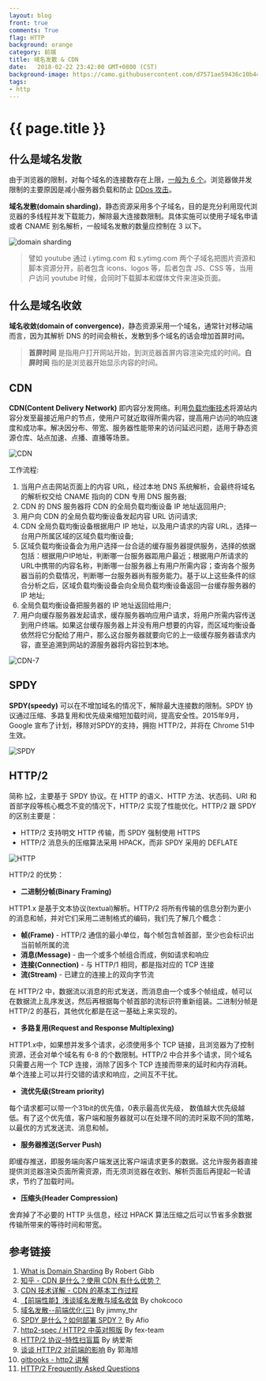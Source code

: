 ```yaml
---
layout: blog
front: true
comments: True
flag: HTTP
background: orange
category: 前端
title: 域名发散 & CDN
date:   2018-02-22 23:42:00 GMT+0800 (CST)
background-image: https://camo.githubusercontent.com/d7571ae59436c10b44b8b739ae09ee043bc78bde/687474703a2f2f696d61676573323031352e636e626c6f67732e636f6d2f626c6f672f3630383738322f3230313630342f3630383738322d32303136303430373230303030353331322d323130353734363430342e706e67
tags:
- http
---
```

# {{ page.title }}

## 什么是域名发散

由于浏览器的限制，对每个域名的连接数存在上限，[一般为 6 个](http://www.browserscope.org/?category=network)。浏览器做并发限制的主要原因是减小服务器负载和防止 [DDos 攻击](https://zh.wikipedia.org/wiki/%E9%98%BB%E6%96%B7%E6%9C%8D%E5%8B%99%E6%94%BB%E6%93%8A)。

**域名发散(domain sharding)**，静态资源采用多个子域名，目的是充分利用现代浏览器的多线程并发下载能力，解除最大连接数限制。具体实施可以使用子域名申请或者 CNAME 别名解析，一般域名发散的数量应控制在 3 以下。

![domain sharding](https://blog.stackpath.com/hubfs/Glossary/domain-sharding-1.gif?t=1519237512138)

> 譬如 youtube 通过 i.ytimg.com 和 s.ytimg.com 两个子域名把图片资源和脚本资源分开，前者包含 icons、logos 等，后者包含 JS、CSS 等，当用户访问 youtube 时候，会同时下载脚本和媒体文件来渲染页面。

## 什么是域名收敛

**域名收敛(domain of convergence)**，静态资源采用一个域名，通常针对移动端而言，因为其解析 DNS 的时间会稍长，发散到多个域名的话会增加首屏时间。

> **首屏时间** 是指用户打开网站开始，到浏览器首屏内容渲染完成的时间。**白屏时间** 指的是浏览器开始显示内容的时间。

## CDN

**CDN(Content Delivery Network)** 即内容分发网络。利用[负载均衡技术](https://zh.wikipedia.org/wiki/%E8%B4%9F%E8%BD%BD%E5%9D%87%E8%A1%A1)将源站内容分发至最接近用户的节点，使用户可就近取得所需内容，提高用户访问的响应速度和成功率。解决因分布、带宽、服务器性能带来的访问延迟问题，适用于静态资源仓库、站点加速、点播、直播等场景。

![CDN](https://i.loli.net/2018/02/25/5a92318a9e6e8.jpg)

工作流程:

1. 当用户点击网站页面上的内容 URL，经过本地 DNS 系统解析，会最终将域名的解析权交给 CNAME 指向的 CDN 专用 DNS 服务器;
2. CDN 的 DNS 服务器将 CDN 的全局负载均衡设备 IP 地址返回用户;
3. 用户向 CDN 的全局负载均衡设备发起内容 URL 访问请求;
4. CDN 全局负载均衡设备根据用户 IP 地址，以及用户请求的内容 URL，选择一台用户所属区域的区域负载均衡设备;
5. 区域负载均衡设备会为用户选择一台合适的缓存服务器提供服务，选择的依据包括：根据用户IP地址，判断哪一台服务器距用户最近；根据用户所请求的URL中携带的内容名称，判断哪一台服务器上有用户所需内容；查询各个服务器当前的负载情况，判断哪一台服务器尚有服务能力。基于以上这些条件的综合分析之后，区域负载均衡设备会向全局负载均衡设备返回一台缓存服务器的 IP 地址;
6. 全局负载均衡设备把服务器的 IP 地址返回给用户;
7. 用户向缓存服务器发起请求，缓存服务器响应用户请求，将用户所需内容传送到用户终端。如果这台缓存服务器上并没有用户想要的内容，而区域均衡设备依然将它分配给了用户，那么这台服务器就要向它的上一级缓存服务器请求内容，直至追溯到网站的源服务器将内容拉到本地。

![CDN-7](https://i.loli.net/2018/02/25/5a92318a9ffb2.jpg)

## SPDY

**SPDY(speedy)** 可以在不增加域名的情况下，解除最大连接数的限制。SPDY 协议通过压缩、多路复用和优先级来缩短加载时间，提高安全性。2015年9月，Google 宣布了计划，移除对SPDY的支持，拥抱 HTTP/2，并将在 Chrome 51中生效。

![SPDY](https://camo.githubusercontent.com/d7571ae59436c10b44b8b739ae09ee043bc78bde/687474703a2f2f696d61676573323031352e636e626c6f67732e636f6d2f626c6f672f3630383738322f3230313630342f3630383738322d32303136303430373230303030353331322d323130353734363430342e706e67)

## HTTP/2

简称 [h2](https://zh.wikipedia.org/wiki/HTTP/2)，主要基于 SPDY 协议。在 HTTP 的语义、HTTP 方法、状态码、URI 和首部字段等核心概念不变的情况下，HTTP/2 实现了性能优化。HTTP/2 跟 SPDY 的区别主要是：

* HTTP/2 支持明文 HTTP 传输，而 SPDY 强制使用 HTTPS
* HTTP/2 消息头的压缩算法采用 HPACK，而非 SPDY 采用的 DEFLATE

![HTTP](http://img.mp.itc.cn/upload/20170731/1e77ec4574774711975f3bab2b339c40.jpg)

HTTP/2 的优势：

* **二进制分帧(Binary Framing)**

HTTP1.x 是基于文本协议(textual)解析。HTTP/2 将所有传输的信息分割为更小的消息和帧，并对它们采用二进制格式的编码，我们先了解几个概念：

* **帧(Frame)** - HTTP/2 通信的最小单位，每个帧包含帧首部，至少也会标识出当前帧所属的流
* **消息(Message)** - 由一个或多个帧组合而成，例如请求和响应
* **连接(Connection)** - 与 HTTP/1 相同，都是指对应的 TCP 连接
* **流(Stream)** - 已建立的连接上的双向字节流

在 HTTP/2 中，数据流以消息的形式发送，而消息由一个或多个帧组成，帧可以在数据流上乱序发送，然后再根据每个帧首部的流标识符重新组装。二进制分帧是 HTTP/2 的基石，其他优化都是在这一基础上来实现的。

* **多路复用(Request and Response Multiplexing)**

HTTP1.x中，如果想并发多个请求，必须使用多个 TCP 链接，且浏览器为了控制资源，还会对单个域名有 6-8 的个数限制。HTTP/2 中合并多个请求，同个域名只需要占用一个 TCP 连接，消除了因多个 TCP 连接而带来的延时和内存消耗。单个连接上可以并行交错的请求和响应，之间互不干扰。

* **流优先级(Stream priority)**

每个请求都可以带一个31bit的优先值，0表示最高优先级， 数值越大优先级越低。有了这个优先值，客户端和服务器就可以在处理不同的流时采取不同的策略，以最优的方式发送流、消息和帧。

* **服务器推送(Server Push)**

即缓存推送，即服务端向客户端发送比客户端请求更多的数据。这允许服务器直接提供浏览器渲染页面所需资源，而无须浏览器在收到、解析页面后再提起一轮请求，节约了加载时间。

* **压缩头(Header Compression)**

舍弃掉了不必要的 HTTP 头信息，经过 HPACK 算法压缩之后可以节省多余数据传输所带来的等待时间和带宽。

## 参考链接

1. [What is Domain Sharding](https://blog.stackpath.com/glossary/domain-sharding/) By Robert Gibb
1. [知乎 - CDN 是什么？使用 CDN 有什么优势？](https://www.zhihu.com/question/36514327?rf=37353035)
1. [CDN 技术详解 - CDN 的基本工作过程](http://book.51cto.com/art/201205/338756.htm)
1. [【前端性能】浅谈域名发散与域名收敛](https://github.com/chokcoco/cnblogsArticle/issues/1) By chokcoco
1. [域名发散--前端优化(三)](https://segmentfault.com/a/1190000004647665) By jimmy_thr
1. [SPDY 是什么？如何部署 SPDY？](http://www.geekpark.net/news/158198) By Afio
1. [http2-spec / HTTP2 中英对照版](https://github.com/fex-team/http2-spec/blob/master/HTTP2%E4%B8%AD%E8%8B%B1%E5%AF%B9%E7%85%A7%E7%89%88%2806-29%29.md) By fex-team
1. [HTTP/2 协议–特性扫盲篇](https://www.cnblogs.com/yingsmirk/p/5248506.html) By 纳爱斯
1. [谈谈 HTTP/2 对前端的影响](http://hectorguo.com/zh/http2-starter/) By 郭海旭
1. [gitbooks - http2 讲解](https://ye11ow.gitbooks.io/http2-explained/content/part1.html)
1. [HTTP/2 Frequently Asked Questions](https://http2.github.io/faq/#why-is-http2-multiplexed)
